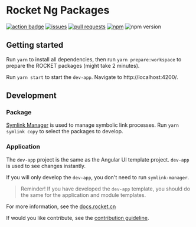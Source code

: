 # Rocket Ng Packages

<a href="https://github.com/rocketframework/rocket/actions?query=workflow%3AAngular">![action badge](https://img.shields.io/github/workflow/status/rocketframework/rocket/Angular)</a>
<a href="https://github.com/rocketframework/rocket/labels/ui-angular">![issues](https://img.shields.io/github/issues/rocketframework/rocket/ui-angular)</a>
<a href="https://github.com/rocketframework/rocket/pulls?utf8=%E2%9C%93&q=is%3Apr+is%3Aopen+label%3Aui-angular">![pull requests](https://img.shields.io/github/issues-pr-raw/rocketframework/rocket/ui-angular)</a>
<a href="https://npmjs.org/package/@rocket/ng.core">![npm](https://img.shields.io/npm/dm/@rocket/ng.core)</a>
![npm version](https://img.shields.io/npm/v/@rocket/ng.core?label=version)

## Getting started

Run `yarn` to install all dependencies, then run `yarn prepare:workspace` to prepare the ROCKET packages (might take 2 minutes).

Run `yarn start` to start the `dev-app`. Navigate to http://localhost:4200/.

## Development

### Package
[Symlink Manager](https://github.com/mehmet-erim/symlink-manager) is used to manage symbolic link processes. Run `yarn symlink copy` to select the packages to develop.

### Application
The `dev-app` project is the same as the Angular UI template project. `dev-app` is used to see changes instantly.

If you will only develop the `dev-app`, you don't need to run `symlink-manager`.

> Reminder! If you have developed the `dev-app` template, you should do the same for the application and module templates.

For more information, see the [docs.rocket.cn](https://docs.rocket.cn)

If would you like contribute, see the [contribution guideline](./CONTRIBUTING.md).